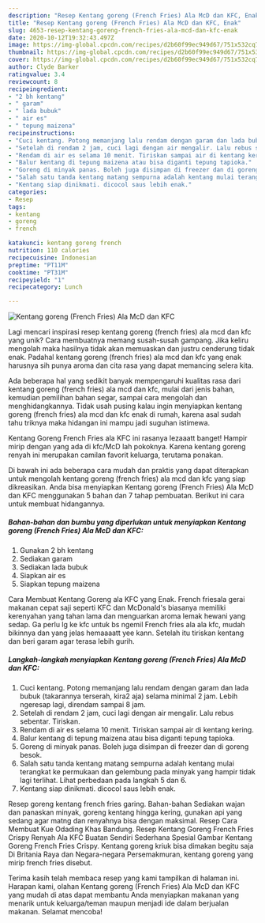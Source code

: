 ```yaml
---
description: "Resep Kentang goreng (French Fries) Ala McD dan KFC, Enak"
title: "Resep Kentang goreng (French Fries) Ala McD dan KFC, Enak"
slug: 4653-resep-kentang-goreng-french-fries-ala-mcd-dan-kfc-enak
date: 2020-10-12T19:32:43.497Z
image: https://img-global.cpcdn.com/recipes/d2b60f99ec949d67/751x532cq70/kentang-goreng-french-fries-ala-mcd-dan-kfc-foto-resep-utama.jpg
thumbnail: https://img-global.cpcdn.com/recipes/d2b60f99ec949d67/751x532cq70/kentang-goreng-french-fries-ala-mcd-dan-kfc-foto-resep-utama.jpg
cover: https://img-global.cpcdn.com/recipes/d2b60f99ec949d67/751x532cq70/kentang-goreng-french-fries-ala-mcd-dan-kfc-foto-resep-utama.jpg
author: Clyde Barker
ratingvalue: 3.4
reviewcount: 8
recipeingredient:
- "2 bh kentang"
- " garam"
- " lada bubuk"
- " air es"
- " tepung maizena"
recipeinstructions:
- "Cuci kentang. Potong memanjang lalu rendam dengan garam dan lada bubuk (takarannya terserah, kira2 aja) selama minimal 2 jam. Lebih ngeresap lagi, direndam sampai 8 jam."
- "Setelah di rendam 2 jam, cuci lagi dengan air mengalir. Lalu rebus sebentar. Tiriskan."
- "Rendam di air es selama 10 menit. Tiriskan sampai air di kentang kering."
- "Balur kentang di tepung maizena atau bisa diganti tepung tapioka."
- "Goreng di minyak panas. Boleh juga disimpan di freezer dan di goreng besok."
- "Salah satu tanda kentang matang sempurna adalah kentang mulai terangkat ke permukaan dan gelembung pada minyak yang hampir tidak lagi terlihat. Lihat perbedaan pada langkah 5 dan 6."
- "Kentang siap dinikmati. dicocol saus lebih enak."
categories:
- Resep
tags:
- kentang
- goreng
- french

katakunci: kentang goreng french 
nutrition: 110 calories
recipecuisine: Indonesian
preptime: "PT11M"
cooktime: "PT31M"
recipeyield: "1"
recipecategory: Lunch

---
```



![Kentang goreng (French Fries) Ala McD dan KFC](https://img-global.cpcdn.com/recipes/d2b60f99ec949d67/751x532cq70/kentang-goreng-french-fries-ala-mcd-dan-kfc-foto-resep-utama.jpg)

Lagi mencari inspirasi resep kentang goreng (french fries) ala mcd dan kfc yang unik? Cara membuatnya memang susah-susah gampang. Jika keliru mengolah maka hasilnya tidak akan memuaskan dan justru cenderung tidak enak. Padahal kentang goreng (french fries) ala mcd dan kfc yang enak harusnya sih punya aroma dan cita rasa yang dapat memancing selera kita.

Ada beberapa hal yang sedikit banyak mempengaruhi kualitas rasa dari kentang goreng (french fries) ala mcd dan kfc, mulai dari jenis bahan, kemudian pemilihan bahan segar, sampai cara mengolah dan menghidangkannya. Tidak usah pusing kalau ingin menyiapkan kentang goreng (french fries) ala mcd dan kfc enak di rumah, karena asal sudah tahu triknya maka hidangan ini mampu jadi suguhan istimewa.

Kentang Goreng French Fries ala KFC ini rasanya lezaaatt banget! Hampir mirip dengan yang ada di kfc/McD lah pokoknya. Karena kentang goreng renyah ini merupakan camilan favorit keluarga, terutama ponakan.


Di bawah ini ada beberapa cara mudah dan praktis yang dapat diterapkan untuk mengolah kentang goreng (french fries) ala mcd dan kfc yang siap dikreasikan. Anda bisa menyiapkan Kentang goreng (French Fries) Ala McD dan KFC menggunakan 5 bahan dan 7 tahap pembuatan. Berikut ini cara untuk membuat hidangannya.

<!--inarticleads1-->

##### Bahan-bahan dan bumbu yang diperlukan untuk menyiapkan Kentang goreng (French Fries) Ala McD dan KFC:

1. Gunakan 2 bh kentang
1. Sediakan  garam
1. Sediakan  lada bubuk
1. Siapkan  air es
1. Siapkan  tepung maizena


Cara Membuat Kentang Goreng ala KFC yang Enak. French friesala gerai makanan cepat saji seperti KFC dan McDonald&#39;s biasanya memiliki kerenyahan yang tahan lama dan menguarkan aroma lemak hewani yang sedap. Ga perlu lg ke kfc untuk bs ngemil French fries ala ala kfc, mudah bikinnya dan yang jelas hemaaaatt yee kann. Setelah itu tiriskan kentang dan beri garam agar terasa lebih gurih. 

<!--inarticleads2-->

##### Langkah-langkah menyiapkan Kentang goreng (French Fries) Ala McD dan KFC:

1. Cuci kentang. Potong memanjang lalu rendam dengan garam dan lada bubuk (takarannya terserah, kira2 aja) selama minimal 2 jam. Lebih ngeresap lagi, direndam sampai 8 jam.
1. Setelah di rendam 2 jam, cuci lagi dengan air mengalir. Lalu rebus sebentar. Tiriskan.
1. Rendam di air es selama 10 menit. Tiriskan sampai air di kentang kering.
1. Balur kentang di tepung maizena atau bisa diganti tepung tapioka.
1. Goreng di minyak panas. Boleh juga disimpan di freezer dan di goreng besok.
1. Salah satu tanda kentang matang sempurna adalah kentang mulai terangkat ke permukaan dan gelembung pada minyak yang hampir tidak lagi terlihat. Lihat perbedaan pada langkah 5 dan 6.
1. Kentang siap dinikmati. dicocol saus lebih enak.


Resep goreng kentang french fries garing. Bahan-bahan Sediakan wajan dan panaskan minyak, goreng kentang hingga kering, gunakan api yang sedang agar matng dan renyahnya bisa dengan maksimal. Resep Cara Membuat Kue Odading Khas Bandung. Resep Kentang Goreng French Fries Crispy Renyah Ala KFC Buatan Sendiri Sederhana Spesial Gambar Kentang Goreng French Fries Crispy. Kentang goreng kriuk bisa dimakan begitu saja Di Britania Raya dan Negara-negara Persemakmuran, kentang goreng yang mirip french fries disebut. 

Terima kasih telah membaca resep yang kami tampilkan di halaman ini. Harapan kami, olahan Kentang goreng (French Fries) Ala McD dan KFC yang mudah di atas dapat membantu Anda menyiapkan makanan yang menarik untuk keluarga/teman maupun menjadi ide dalam berjualan makanan. Selamat mencoba!
